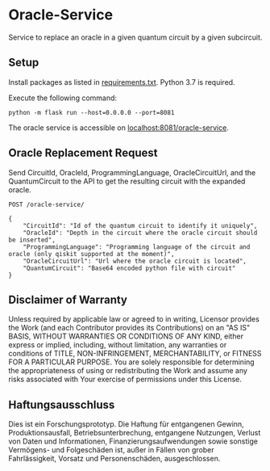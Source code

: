 # Oracle-Service

Service to replace an oracle in a given quantum circuit by a given subcircuit.

## Setup

Install packages as listed in [requirements.txt](requirements.txt). 
Python 3.7 is required.

Execute the following command:

```
python -m flask run --host=0.0.0.0 --port=8081
```

The oracle service is accessible on [localhost:8081/oracle-service](http://localhost:8081/oracle-service).

## Oracle Replacement Request

Send CircuitId, OracleId, ProgrammingLanguage, OracleCircuitUrl, and the QuantumCircuit to the API to get the resulting circuit with the expanded oracle.

`POST /oracle-service/`  
```
{  
    "CircuitId": "Id of the quantum circuit to identify it uniquely",
    "OracleId": "Depth in the circuit where the oracle circuit should be inserted",
    "ProgrammingLanguage": "Programming language of the circuit and oracle (only qiskit supported at the moment)",
    "OracleCircuitUrl": "Url where the oracle circuit is located",
    "QuantumCircuit": "Base64 encoded python file with circuit"
}  
```

## Disclaimer of Warranty

Unless required by applicable law or agreed to in writing, Licensor provides the Work (and each Contributor provides its Contributions) on an "AS IS" BASIS, WITHOUT WARRANTIES OR CONDITIONS OF ANY KIND, either express or implied, including, without limitation, any warranties or conditions of TITLE, NON-INFRINGEMENT, MERCHANTABILITY, or FITNESS FOR A PARTICULAR PURPOSE.
You are solely responsible for determining the appropriateness of using or redistributing the Work and assume any risks associated with Your exercise of permissions under this License.

## Haftungsausschluss

Dies ist ein Forschungsprototyp.
Die Haftung für entgangenen Gewinn, Produktionsausfall, Betriebsunterbrechung, entgangene Nutzungen, Verlust von Daten und Informationen, Finanzierungsaufwendungen sowie sonstige Vermögens- und Folgeschäden ist, außer in Fällen von grober Fahrlässigkeit, Vorsatz und Personenschäden, ausgeschlossen.
